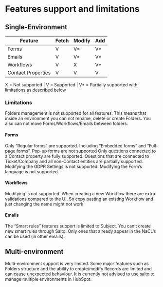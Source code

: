 # Features support and limitations

## Single-Environment

| Feature             | Fetch  | Modify  | Add  |
|---------------------|--------|---------|------|
| Forms               |    V   |    V*   |  V*  |
| Emails              |    V   |    V*   |  V*  |
| Workflows           |    V   |    X    |  V*  |
| Contact Properties  |    V   |    V    |  V   |

X = Not supported |
V = Supported |
V* = Partially supported with limitations as described below

### Limitations

Folders management is not supported for all features.
This means that inside an environment you can not rename, delete or create Folders. You also can not move Forms/Workflows/Emails between folders.

#### Forms

Only “Regular forms” are supported. Including “Embedded forms” and “Full-page forms”. 
Pop-up forms are not supported 
Only questions connected to a Contact property are fully supported. 
Questions that are connected to Ticket/Company and all non-Contact entities are partially supported.
Modifying the GDPR Settings is not supported.
Modifying the Form’s language is not supported. 

#### Workflows

Modifying is not supported.
When creating a new Workflow there are extra validations compared to the UI. So copy pasting an existing Workflow and just changing the name might not work.

#### Emails

The “Smart rules” features support is limited to Subject.
You can’t create new smart rules through Salto. Only ones that already appear in the NaCL’s can be used (in other emails).

## Multi-environment

Multi-environment support is very limited. Some major features such as Folders structure and the ability to create/modify Records are limited and can cause unexpected behaviour.
It is currently not advised to use salto to manage multiple environments in HubSpot.